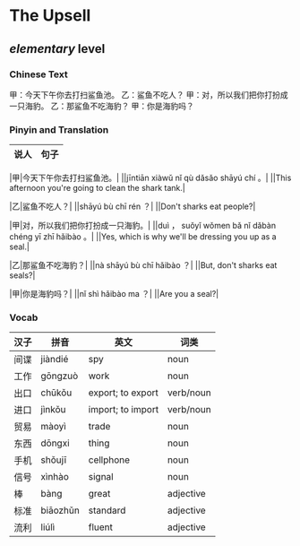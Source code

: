 # The Upsell
## *elementary* level

### Chinese Text
甲：今天下午你去打扫鲨鱼池。
乙：鲨鱼不吃人？
甲：对，所以我们把你打扮成一只海豹。
乙：那鲨鱼不吃海豹？
甲：你是海豹吗？

### Pinyin and Translation
|说人|句子|
|----|----|

|甲|今天下午你去打扫鲨鱼池。|
||jīntiān xiàwǔ nǐ qù dǎsǎo shāyú chí 。|
||This afternoon you're going to clean the shark tank.|

|乙|鲨鱼不吃人？|
||shāyú bù chī rén ？|
||Don't sharks eat people?|

|甲|对，所以我们把你打扮成一只海豹。|
||duì ， suǒyǐ wǒmen bǎ nǐ dǎbàn chéng yī zhī hǎibào 。|
||Yes, which is why we'll be dressing you up as a seal.|

|乙|那鲨鱼不吃海豹？|
||nà shāyú bù chī hǎibào ？|
||But, don't sharks eat seals?|

|甲|你是海豹吗？|
||nǐ shì hǎibào ma ？|
||Are you a seal?|
### Vocab
|汉子|拼音|英文|词类|
|----|----|----|----|
|间谍|jiàndié|spy|noun|
|工作|gōngzuò|work|noun|
|出口|chūkǒu|export; to export|verb/noun|
|进口|jìnkǒu|import; to import|verb/noun|
|贸易|màoyì|trade|noun|
|东西|dōngxi|thing|noun|
|手机|shǒujī|cellphone|noun|
|信号|xìnhào|signal|noun|
|棒|bàng|great|adjective|
|标准|biāozhǔn|standard|adjective|
|流利|liúlì|fluent|adjective|